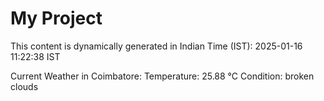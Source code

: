 # My Project

This content is dynamically generated in Indian Time (IST): 2025-01-16 11:22:38 IST


Current Weather in Coimbatore:
Temperature: 25.88 °C
Condition: broken clouds
